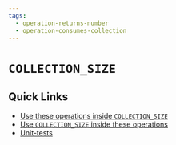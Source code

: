 ```yaml
---
tags: 
  - operation-returns-number
  - operation-consumes-collection
---
```

# `COLLECTION_SIZE`

## Quick Links

- [Use these operations inside `COLLECTION_SIZE`](/tags/operation-returns-collection)
- [Use `COLLECTION_SIZE` inside these operations](/tags/operation-consumes-number)
- [Unit-tests](../../../ce/unit-test/collection-contains/policy.gen.md)
